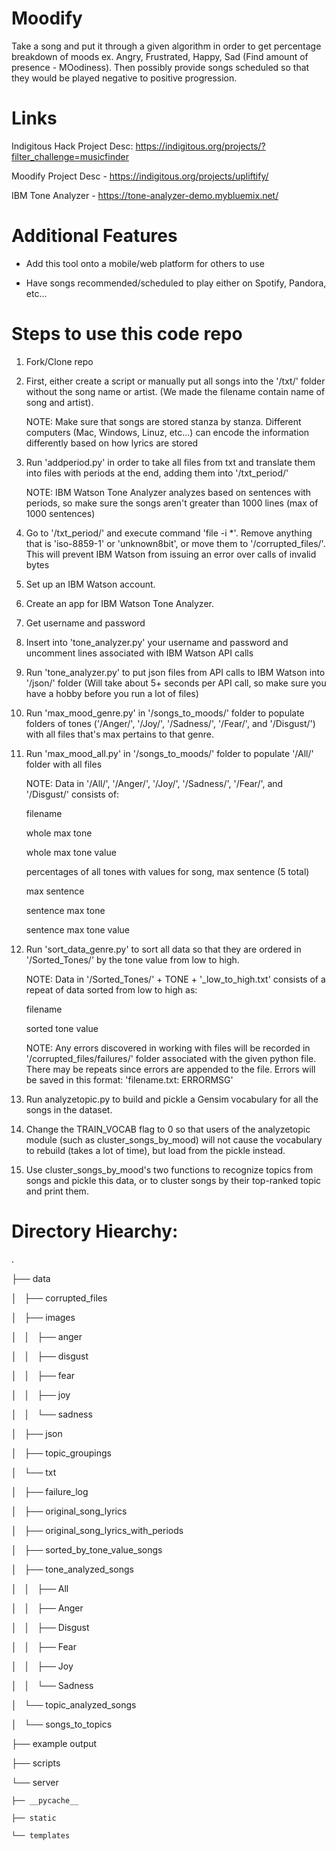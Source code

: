 # Moodify
Take a song and put it through a given algorithm in order to get percentage breakdown of moods ex. Angry, Frustrated, Happy, Sad (Find amount of presence - MOodiness). Then possibly provide songs scheduled so that they would be played negative to positive progression.

# Links
Indigitous Hack Project Desc: https://indigitous.org/projects/?filter_challenge=musicfinder

Moodify Project Desc - https://indigitous.org/projects/upliftify/

IBM Tone Analyzer - https://tone-analyzer-demo.mybluemix.net/

# Additional Features
- Add this tool onto a mobile/web platform for others to use

- Have songs recommended/scheduled to play either on Spotify, Pandora, etc...

# Steps to use this code repo
1. Fork/Clone repo

2. First, either create a script or manually put all songs into the '/txt/' folder without the song name or artist. (We made the filename contain name of song and artist). 
	
	NOTE: Make sure that songs are stored stanza by stanza. Different computers (Mac, Windows, Linuz, etc...) can encode the information differently based on how lyrics are stored

3. Run 'addperiod.py' in order to take all files from txt and translate them into files with periods at the end, adding them into '/txt_period/'

	NOTE: IBM Watson Tone Analyzer analyzes based on sentences with periods, so make sure the songs aren't greater than 1000 lines (max of 1000 sentences)

4. Go to '/txt_period/' and execute command 'file -i *'. Remove anything that is 'iso-8859-1' or 'unknown8bit', or move them to '/corrupted_files/'. This will prevent IBM Watson from issuing an error over calls of invalid bytes

5. Set up an IBM Watson account.

6. Create an app for IBM Watson Tone Analyzer.

7. Get username and password

8. Insert into 'tone_analyzer.py' your username and password and uncomment lines associated with IBM Watson API calls

9. Run 'tone_analyzer.py' to put json files from API calls to IBM Watson into '/json/' folder (Will take about 5+ seconds per API call, so make sure you have a hobby before you run a lot of files)

10. Run 'max_mood_genre.py' in '/songs_to_moods/' folder to populate folders of tones ('/Anger/', '/Joy/', '/Sadness/', '/Fear/', and '/Disgust/') with all files that's max pertains to that genre.

11. Run 'max_mood_all.py' in '/songs_to_moods/' folder to populate '/All/' folder with all files

	NOTE: Data in '/All/', '/Anger/', '/Joy/', '/Sadness/', '/Fear/', and '/Disgust/' consists of:
	
	filename
	
	whole max tone
	
	whole max tone value
	
	percentages of all tones with values for song, max sentence (5 total)
	
	max sentence
	
	sentence max tone
	
	sentence max tone value

12. Run 'sort_data_genre.py' to sort all data so that they are ordered in '/Sorted_Tones/' by the tone value from low to high.

	NOTE: Data in '/Sorted_Tones/' + TONE + '_low_to_high.txt' consists of a repeat of data sorted from low to high as:

	filename

	sorted tone value

	NOTE: Any errors discovered in working with files will be recorded in '/corrupted_files/failures/' folder associated with the given python file. There may be repeats since errors are appended to the file. Errors will be saved in this format: 'filename.txt: ERRORMSG'

13. Run analyzetopic.py to build and pickle a Gensim vocabulary for all the songs in the dataset.

14. Change the TRAIN_VOCAB flag to 0 so that users of the analyzetopic module (such as cluster_songs_by_mood) will not cause the vocabulary to rebuild (takes a lot of time), but load from the pickle instead.

15. Use cluster_songs_by_mood's two functions to recognize topics from songs and pickle this data, or to cluster songs by their top-ranked topic and print them.


# Directory Hiearchy:

.

├── data

│   ├── corrupted_files

│   ├── images

│   │   ├── anger

│   │   ├── disgust

│   │   ├── fear

│   │   ├── joy

│   │   └── sadness

│   ├── json

│   ├── topic_groupings

│   └── txt

│       ├── failure_log

│       ├── original_song_lyrics

│       ├── original_song_lyrics_with_periods

│       ├── sorted_by_tone_value_songs

│       ├── tone_analyzed_songs

│       │   ├── All

│       │   ├── Anger

│       │   ├── Disgust

│       │   ├── Fear

│       │   ├── Joy

│       │   └── Sadness

│       └── topic_analyzed_songs

│           └── songs_to_topics

├── example output

├── scripts

└── server

    ├── __pycache__

    ├── static

    └── templates